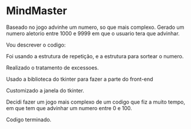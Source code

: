 # MindMaster
Baseado no jogo advinhe um numero, so que mais complexo. 
Gerado um numero aletorio entre 1000 e 9999 em que o usuario tera que  advinhar.

Vou descrever o codigo:

Foi usando a estrutura de repetição, e a estrutura para sortear o numero.

Realizado o tratamento de excessoes.

Usado a biblioteca do tkinter para fazer a parte do front-end

Customizado a janela do tkinter.

Decidi fazer um jogo mais complexo de um codigo que fiz a muito tempo, em que tem que advinhar um numero entre 0 e 100.

Codigo terminado.
